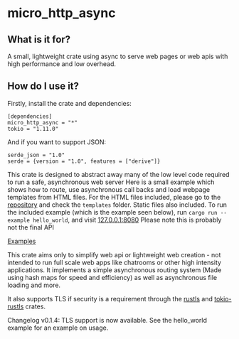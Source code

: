 # micro_http_async
## What is it for?
A small, lightweight crate using async to serve web pages or web apis with high performance and low overhead.
## How do I use it?
Firstly, install the crate and dependencies:
```
[dependencies]
micro_http_async = "*"
tokio = "1.11.0"
```
And if you want to support JSON:
```
serde_json = "1.0"
serde = {version = "1.0", features = ["derive"]}
```
This crate is designed to abstract away many of the low level code required to run a safe, asynchronous web server
Here is a small example which shows how to route, use asynchronous call backs and load webpage templates from HTML files.
For the HTML files included, please go to the [repository](https://github.com/dimitribobkov/micro-http-async/) and check the `templates` folder.
Static files also included.
To run the included example (which is the example seen below), run `cargo run --example hello_world`, and visit [127.0.0.1:8080](http://127.0.0.1:8080)
Please note this is probably not the final API

[Examples](https://github.com/dimitribobkov/micro-http-async/tree/master/examples)

This crate aims only to simplify web api or lightweight web creation - not intended to run full scale web apps like chatrooms
or other high intensity applications. It implements a simple asynchronous routing system (Made using hash maps for speed and efficiency)
as well as asynchronous file loading and more.

It also supports TLS if security is a requirement through the [rustls](https://github.com/rustls/rustls) and [tokio-rustls](https://github.com/rustls/rustls) crates.

Changelog v0.1.4:
TLS support is now available. See the hello_world example for an example on usage.
